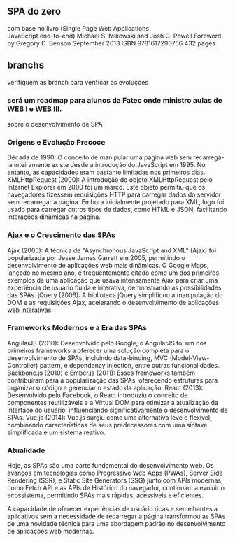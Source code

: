 ## SPA do zero
com base no livro (Single Page Web Applications  
JavaScript end-to-end)
Michael S. Mikowski and Josh C. Powell
Foreword by Gregory D. Benson
September 2013  ISBN 9781617290756  432 pages

## branchs
verifiquem as branch para verificar as evoluções




### será um roadmap para alunos da Fatec onde ministro aulas de WEB I e WEB III.
sobre o desenvolvimento de SPA

### Origens e Evolução Precoce
Década de 1990: O conceito de manipular uma página web sem recarregá-la inteiramente existe desde a introdução do JavaScript em 1995. No entanto, as capacidades eram bastante limitadas nos primeiros dias.
XMLHttpRequest (2000): A introdução do objeto XMLHttpRequest pelo Internet Explorer em 2000 foi um marco. Este objeto permitiu que os navegadores fizessem requisições HTTP para carregar dados do servidor sem recarregar a página. Embora inicialmente projetado para XML, logo foi usado para carregar outros tipos de dados, como HTML e JSON, facilitando interações dinâmicas na página.
### Ajax e o Crescimento das SPAs
Ajax (2005): A técnica de "Asynchronous JavaScript and XML" (Ajax) foi popularizada por Jesse James Garrett em 2005, permitindo o desenvolvimento de aplicações web mais dinâmicas. O Google Maps, lançado no mesmo ano, é frequentemente citado como um dos primeiros exemplos de uma aplicação que usava intensamente Ajax para criar uma experiência de usuário fluida e interativa, demonstrando as possibilidades das SPAs.
jQuery (2006): A biblioteca jQuery simplificou a manipulação do DOM e as requisições Ajax, acelerando o desenvolvimento de aplicações web interativas.
### Frameworks Modernos e a Era das SPAs
AngularJS (2010): Desenvolvido pelo Google, o AngularJS foi um dos primeiros frameworks a oferecer uma solução completa para o desenvolvimento de SPAs, incluindo data-binding, MVC (Model-View-Controller) pattern, e dependency injection, entre outras funcionalidades.
Backbone.js (2010) e Ember.js (2011): Esses frameworks também contribuíram para a popularização das SPAs, oferecendo estruturas para organizar o código e gerenciar o estado da aplicação.
React (2013): Desenvolvido pelo Facebook, o React introduziu o conceito de componentes reutilizáveis e a Virtual DOM para otimizar a atualização da interface do usuário, influenciando significativamente o desenvolvimento de SPAs.
Vue.js (2014): Vue.js surgiu como uma alternativa leve e flexível, combinando características de seus predecessores com uma sintaxe simplificada e um sistema reativo.
### Atualidade
Hoje, as SPAs são uma parte fundamental do desenvolvimento web. Os avanços em tecnologias como Progressive Web Apps (PWAs), Server Side Rendering (SSR), e Static Site Generators (SSG) junto com APIs modernas, como Fetch API e as APIs de Histórico do navegador, continuam a evoluir o ecossistema, permitindo SPAs mais rápidas, acessíveis e eficientes.

A capacidade de oferecer experiências de usuário ricas e semelhantes a aplicativos sem a necessidade de recarregar a página transformou as SPAs de uma novidade técnica para uma abordagem padrão no desenvolvimento de aplicações web modernas.